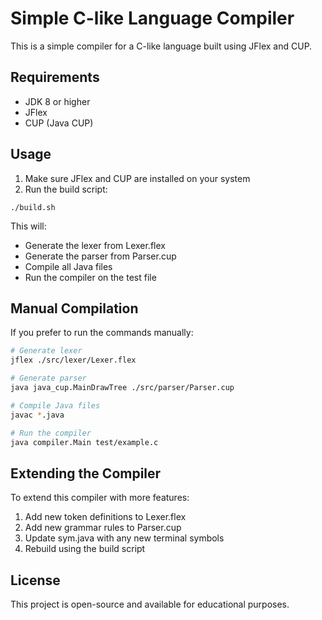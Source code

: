 # Simple C-like Language Compiler

This is a simple compiler for a C-like language built using JFlex and CUP.


## Requirements

- JDK 8 or higher
- JFlex
- CUP (Java CUP)

## Usage

1. Make sure JFlex and CUP are installed on your system
2. Run the build script:

```
./build.sh
```

This will:
- Generate the lexer from Lexer.flex
- Generate the parser from Parser.cup
- Compile all Java files
- Run the compiler on the test file

## Manual Compilation

If you prefer to run the commands manually:

```bash
# Generate lexer
jflex ./src/lexer/Lexer.flex

# Generate parser
java java_cup.MainDrawTree ./src/parser/Parser.cup

# Compile Java files
javac *.java

# Run the compiler
java compiler.Main test/example.c
```

## Extending the Compiler

To extend this compiler with more features:
1. Add new token definitions to Lexer.flex
2. Add new grammar rules to Parser.cup
3. Update sym.java with any new terminal symbols
4. Rebuild using the build script

## License

This project is open-source and available for educational purposes.
